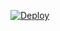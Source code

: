 
[![Deploy](https://www.herokucdn.com/deploy/button.png)](https://dashboard.heroku.com/new?template=https://github.com/kdeirr/vlhiets)
